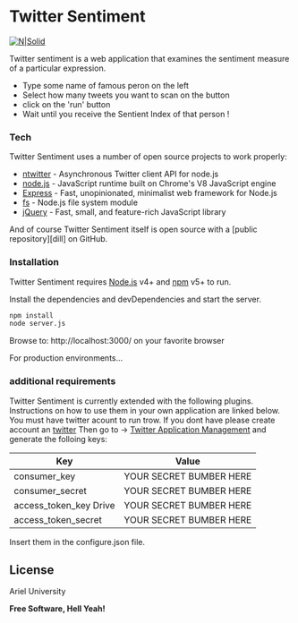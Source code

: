 # Twitter Sentiment

[![N|Solid](https://cldup.com/dTxpPi9lDf.thumb.png)](https://nodesource.com/products/nsolid)

Twitter sentiment is a web application that  examines the sentiment measure of a particular expression.


  - Type some name of famous peron on the left
  - Select how many tweets you want to scan on the button
  - click on the 'run' button
  - Wait until you receive the Sentient Index of that person !

### Tech

Twitter Sentiment uses a number of open source projects to work properly:

* [ntwitter] - Asynchronous Twitter client API for node.js
* [node.js] - JavaScript runtime built on Chrome's V8 JavaScript engine
* [Express] - Fast, unopinionated, minimalist web framework for Node.js
* [fs] -  Node.js file system module
* [jQuery] - Fast, small, and feature-rich JavaScript library

And of course Twitter Sentiment itself is open source with a [public repository][dill]
 on GitHub.

### Installation

Twitter Sentiment requires [Node.js](https://nodejs.org/) v4+ and [npm](https://www.npmjs.com/) v5+ to run.

Install the dependencies and devDependencies and start the server.

```sh
npm install
node server.js
```

Browse to: http://localhost:3000/ on your favorite browser

For production environments...

### additional requirements

Twitter Sentiment is currently extended with the following plugins. Instructions on how to use them in your own application are linked below.
You must have twitter acount to run trow.
If you dont have please create account an [twitter](https://twitter.com/signup)
Then go to -> [Twitter Application Management](https://dev.twitter.com/apps) and generate the folloing keys:

| Key | Value |
| ------ | ------ |
| consumer_key | YOUR SECRET BUMBER HERE|
| consumer_secret | YOUR SECRET BUMBER HERE |
| access_token_key Drive | YOUR SECRET BUMBER HERE |
| access_token_secret | YOUR SECRET BUMBER HERE |

Insert them in the configure.json file.

License
----

Ariel University


**Free Software, Hell Yeah!**

[ntwitter]: <https://www.npmjs.com/package/ntwitter>
[node.js]: <http://nodejs.org>
[jQuery]: <http://jquery.com>
[express]: <http://expressjs.com>
[AngularJS]: <http://angularjs.org>
[fs]: <https://www.npmjs.com/package/file-system>

